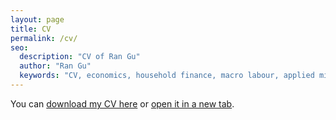 ```yaml
---
layout: page
title: CV
permalink: /cv/
seo:
  description: "CV of Ran Gu"
  author: "Ran Gu"
  keywords: "CV, economics, household finance, macro labour, applied microeconomics"
---
```


<p>
  You can <a href="/cv/RanCV.pdf" download>download my CV here</a>
  or <a href="/cv/RanCV.pdf" target="_blank" rel="noopener">open it in a new tab</a>.
</p>



<!--
<p>If the PDF viewer doesn’t load, you can <a href="/cv/RanCV.pdf">download the CV here</a>.</p>

<embed src="/cv/RanCV.pdf" type="application/pdf" width="100%" height="800px" />

[Download my CV here](https://drive.google.com/file/d/1CxtcSsPBSsJIAqw-mH986dI93GF8yXxB/view?usp=drive_link)

Here is my CV. You can [download the PDF here](https://drive.google.com/file/d/1CxtcSsPBSsJIAqw-mH986dI93GF8yXxB/view?usp=drive_link). 

{% include embedpdf.html source="https://drive.google.com/file/d/1CxtcSsPBSsJIAqw-mH986dI93GF8yXxB/view?usp=sharing" width=100 height=800 %} 
-->


